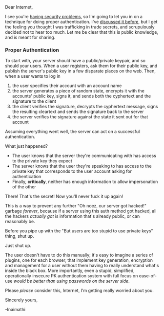 Dear Internet,

I see you're [having security problems](http://www.zdnet.com/ubuntu-forums-hacked-1-82m-logins-email-addresses-stolen-7000018336/), so I'm going to let you in on a technique for doing proper authentication. I've [discussed it before](http://langnostic.blogspot.ca/2012/06/authentication-authentication.html), but I get the feeling you thought I was trafficking in trade secrets, and scrupulously decided not to hear too much. Let me be clear that this is public knowledge, and is meant for sharing.

### Proper Authentication

To start with, your server should have a public/private keypair, and so should your users. When a user registers, ask them for their public key, and publish the server's public key in a few disparate places on the web. Then, when a user wants to log in


1.   the user specifies their account with an account name
1.   the server generates a piece of random state, encrypts it with the accounts' public key, signs it, and sends both the cyphertext and the signature to the client
1.   the client verifies the signature, decrypts the cyphertext message, signs the resulting cleartext and sends the signature back to the server
1.   the server verifies the signature against the state it sent out for that account


Assuming everything went well, the server can act on a successful authentication.

What just happened?


-   The user knows that the server they're communicating with has access to the private key they expect
-   The server knows that the user they're speaking to has access to the private key that corresponds to the user account asking for authentication
-   Finally, **critically**, neither has enough information to allow impersonation of the other


There! That's the secret! Now you'll never fuck it up again!

This is a way to prevent any further "Oh noez, our server got hacked!" garbage *forever*, because if a server using this auth method got hacked, all the hackers *actually got* is information that's already public, or can reasonably be.

Before you pipe up with the "But users are too stupid to use private keys" thing, shut up.

Just shut up. 

The user doesn't have to do this manually; it's easy to imagine a series of plugins, one for each browser, that implement key generation, encryption and management for a user without them having to really understand what's inside the black box. More importantly, even a stupid, simplified, operationally insecure PK authentication system with full focus on ease-of-use *would be better than using passwords on the server side*.

Please *please* consider this, Internet, I'm getting really worried about you.

Sincerely yours,

-Inaimathi
